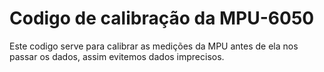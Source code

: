 # Codigo de calibração da MPU-6050
Este codigo serve para calibrar as medições da MPU antes de ela nos passar os dados, assim evitemos dados imprecisos.